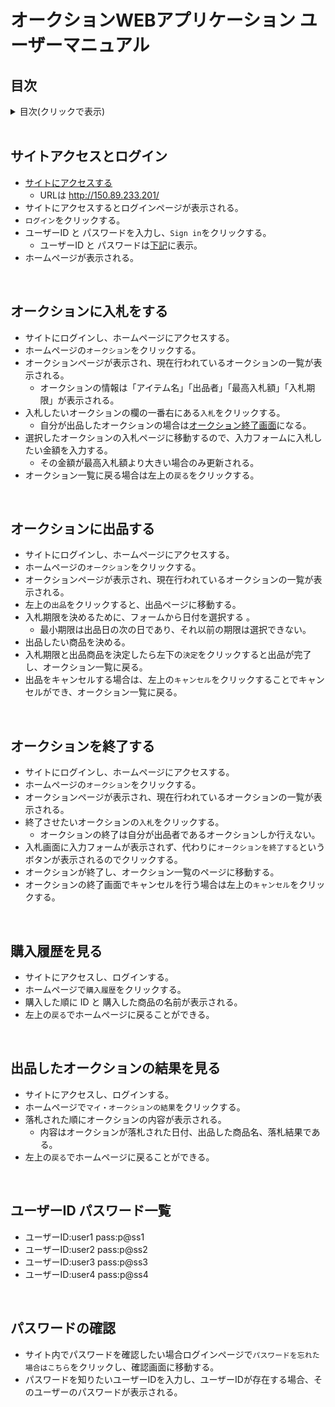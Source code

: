 # オークションWEBアプリケーション ユーザーマニュアル
## 目次
<details> 
<summary>目次(クリックで表示)</summary>
  
- [サイトアクセスとログイン](#access)
- [オークションに入札をする](#auctionBid)
- [オークションに出品する](#auctionSell)
- [オークションを終了する](#auctionEnding)
- [購入履歴を見る](#sellResult)
- [出品したオークションの結果を見る](#auctionResult)
- [ユーザーID パスワード一覧](#pass)
- [パスワードの確認](#checkPass)  
  
 </details>
 
<br>

<a id="access"></a>
## サイトアクセスとログイン
- [サイトにアクセスする](http://150.89.233.201/)  
  - URLは http://150.89.233.201/
- サイトにアクセスするとログインページが表示される。
- `ログイン`をクリックする。  
- ユーザーID と パスワードを入力し、`Sign in`をクリックする。  
  - ユーザーID と パスワードは[下記](#pass)に表示。  
- ホームページが表示される。  
<br>

<a id="auctionBid"></a>
## オークションに入札をする
- サイトにログインし、ホームページにアクセスする。
- ホームページの`オークション`をクリックする。
- オークションページが表示され、現在行われているオークションの一覧が表示される。
  - オークションの情報は「アイテム名」「出品者」「最高入札額」「入札期限」が表示される。 
- 入札したいオークションの欄の一番右にある`入札`をクリックする。
  - 自分が出品したオークションの場合は[オークション終了画面](#auctionEnding)になる。
- 選択したオークションの入札ページに移動するので、入力フォームに入札したい金額を入力する。
  - その金額が最高入札額より大きい場合のみ更新される。
- オークション一覧に戻る場合は左上の`戻る`をクリックする。
<br>

<a id="auctionSell"></a>
## オークションに出品する
- サイトにログインし、ホームページにアクセスする。
- ホームページの`オークション`をクリックする。
- オークションページが表示され、現在行われているオークションの一覧が表示される。
- 左上の`出品`をクリックすると、出品ページに移動する。
- 入札期限を決めるために、フォームから日付を選択する 。
  - 最小期限は出品日の次の日であり、それ以前の期限は選択できない。
- 出品したい商品を決める。
- 入札期限と出品商品を決定したら左下の`決定`をクリックすると出品が完了し、オークション一覧に戻る。
- 出品をキャンセルする場合は、左上の`キャンセル`をクリックすることでキャンセルができ、オークション一覧に戻る。
<br>

<a id="auctionEnding"></a>
## オークションを終了する
- サイトにログインし、ホームページにアクセスする。
- ホームページの`オークション`をクリックする。
- オークションページが表示され、現在行われているオークションの一覧が表示される。
- 終了させたいオークションの`入札`をクリックする。
  - オークションの終了は自分が出品者であるオークションしか行えない。
- 入札画面に入力フォームが表示されず、代わりに`オークションを終了する`というボタンが表示されるのでクリックする。
- オークションが終了し、オークション一覧のページに移動する。
- オークションの終了画面でキャンセルを行う場合は左上の`キャンセル`をクリックする。
<br>

<a id="sellResult"></a>
## 購入履歴を見る
- サイトにアクセスし、ログインする。  
- ホームページで`購入履歴`をクリックする。  
- 購入した順に ID と 購入した商品の名前が表示される。  
- 左上の`戻る`でホームページに戻ることができる。
<br>

<a id="auctionResult"></a>
## 出品したオークションの結果を見る
- サイトにアクセスし、ログインする。
- ホームページで`マイ・オークションの結果`をクリックする。
- 落札された順にオークションの内容が表示される。
  - 内容はオークションが落札された日付、出品した商品名、落札結果である。
- 左上の`戻る`でホームページに戻ることができる。
<br>

<a id="pass"></a>
## ユーザーID パスワード一覧
- ユーザーID:user1 pass:p@ss1  
- ユーザーID:user2 pass:p@ss2  
- ユーザーID:user3 pass:p@ss3  
- ユーザーID:user4 pass:p@ss4  
<br>

<a id="checkPass"></a>
## パスワードの確認
- サイト内でパスワードを確認したい場合ログインページで`パスワードを忘れた場合はこちら`をクリックし、確認画面に移動する。
- パスワードを知りたいユーザーIDを入力し、ユーザーIDが存在する場合、そのユーザーのパスワードが表示される。
